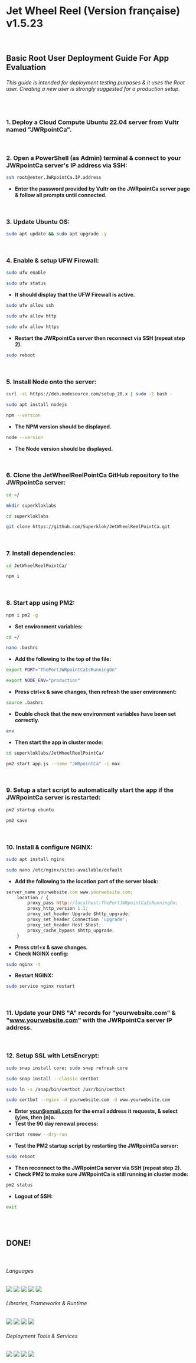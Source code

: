 # Jet Wheel Reel (Version française) v1.5.23
<br />

## Basic Root User Deployment Guide For App Evaluation
###### This guide is intended for deployment testing purposes & it uses the Root user. Creating a new user is strongly suggested for a production setup.
<br />

### 1. Deploy a Cloud Compute Ubuntu 22.04 server from Vultr named "JWRpointCa".
<br />

### 2. Open a PowerShell (as Admin) terminal & connect to your JWRpointCa server's IP address via SSH:

```Bash
ssh root@enter.JWRpointCa.IP.address
```

- **Enter the password provided by Vultr on the JWRpointCa server page & follow all prompts until connected.**

<br />

### 3. Update Ubuntu OS:

```Bash
sudo apt update && sudo apt upgrade -y
```

<br />

### 4. Enable & setup UFW Firewall:

```Bash
sudo ufw enable
```

```Bash
sudo ufw status
```

- **It should display that the UFW Firewall is active.**

```Bash
sudo ufw allow ssh
```

```Bash
sudo ufw allow http
```

```Bash
sudo ufw allow https
```

- **Restart the JWRpointCa server then reconnect via SSH (repeat step 2).**

```Bash
sudo reboot
```

<br />

### 5. Install Node onto the server:

```Bash
curl -sL https://deb.nodesource.com/setup_20.x | sudo -E bash -
```

```Bash
sudo apt install nodejs
```

```Bash
npm --version
```

- **The NPM version should be displayed.**

```Bash
node --version
```

- **The Node version should be displayed.**

<br />

### 6. Clone the JetWheelReelPointCa GitHub repository to the JWRpointCa server:

```Bash
cd ~/
```

```Bash
mkdir superkloklabs
```

```Bash
cd superkloklabs
```

```Bash
git clone https://github.com/Superklok/JetWheelReelPointCa.git
```

<br />

### 7. Install dependencies:

```Bash
cd JetWheelReelPointCa/
```

```Bash
npm i
```

<br />

### 8. Start app using PM2:

```Bash
npm i pm2 -g
```

- **Set environment variables:**

```Bash
cd ~/
```

```Bash
nano .bashrc
```

- **Add the following to the top of the file:**

```Bash
export PORT="ThePortJWRpointCaIsRunningOn"
```

```Bash
export NODE_ENV="production"
```

- **Press ctrl+x & save changes, then refresh the user environment:**

```Bash
source .bashrc
```

- **Double check that the new environment variables have been set correctly.**

```Bash
env
```

- **Then start the app in cluster mode:**

```Bash
cd superkloklabs/JetWheelReelPointCa/
```

```Bash
pm2 start app.js --name "JWRpointCa" -i max
```

<br />

### 9. Setup a start script to automatically start the app if the JWRpointCa server is restarted:

```Bash
pm2 startup ubuntu
```

```Bash
pm2 save
```

<br />

### 10. Install & configure NGINX:

```Bash
sudo apt install nginx
```

```Bash
sudo nano /etc/nginx/sites-available/default
```

- **Add the following to the location part of the server block:**

```JavaScript
server_name yourwebsite.com www.yourwebsite.com;
    location / {
        proxy_pass http://localhost:ThePortJWRpointCaIsRunningOn;
        proxy_http_version 1.1;
        proxy_set_header Upgrade $http_upgrade;
        proxy_set_header Connection 'upgrade';
        proxy_set_header Host $host;
        proxy_cache_bypass $http_upgrade;
    }
```

- **Press ctrl+x & save changes.**
- **Check NGINX config:**

```Bash
sudo nginx -t
```

- **Restart NGINX:**

```Bash
sudo service nginx restart
```

<br />

### 11. Update your DNS "A" records for "yourwebsite.com" & "www.yourwebsite.com" with the JWRpointCa server IP address.
<br />

### 12. Setup SSL with LetsEncrypt:

```Bash
sudo snap install core; sudo snap refresh core
```

```Bash
sudo snap install --classic certbot
```

```Bash
sudo ln -s /snap/bin/certbot /usr/bin/certbot
```

```Bash
sudo certbot --nginx -d yourwebsite.com -d www.yourwebsite.com
```

- **Enter your@email.com for the email address it requests, & select (y)es, then (n)o.**
- **Test the 90 day renewal process:**

```Bash
certbot renew --dry-run
```

- **Test the PM2 startup script by restarting the JWRpointCa server:**

```Bash
sudo reboot
```

- **Then reconnect to the JWRpointCa server via SSH (repeat step 2).**
- **Check PM2 to make sure JWRpointCa is still running in cluster mode:**

```Bash
pm2 status
```

- **Logout of SSH:**

```Bash
exit
```

<br />
<br />

## DONE!
<br />

###### Languages

[<img src="https://img.shields.io/badge/JavaScript-323330?style=for-the-badge&logo=javascript&logoColor=F7DF1E" />][javascript] [<img src="https://img.shields.io/badge/CSS3-1572B6?style=for-the-badge&logo=css3&logoColor=white" />][css] [<img src="https://img.shields.io/badge/HTML5-E34F26?style=for-the-badge&logo=html5&logoColor=white" />][html] [<img src="https://img.shields.io/badge/json-5E5C5C?style=for-the-badge&logo=json&logoColor=white" />][json] [<img src="https://img.shields.io/badge/Markdown-000000?style=for-the-badge&logo=markdown&logoColor=white" />][markdown]

###### Libraries, Frameworks & Runtime

[<img src="https://img.shields.io/badge/Express.js-000000?style=for-the-badge&logo=express&logoColor=white" />][express] [<img src="https://img.shields.io/badge/Bootstrap-563D7C?style=for-the-badge&logo=bootstrap&logoColor=white" />][bootstrap] [<img src="https://img.shields.io/badge/Node.js-339933?style=for-the-badge&logo=nodedotjs&logoColor=white" />][node] [<img src="https://img.shields.io/badge/npm-CB3837?style=for-the-badge&logo=npm&logoColor=white" />][npm]

###### Deployment Tools & Services

[<img src="https://img.shields.io/badge/Docker-2CA5E0?style=for-the-badge&logo=docker&logoColor=white" />][docker] [<img src="https://img.shields.io/badge/Nginx-009639?style=for-the-badge&logo=nginx&logoColor=white" />][nginx] [<img src="https://img.shields.io/static/v1?style=for-the-badge&message=Let%E2%80%99s+Encrypt&color=003A70&logo=Let%E2%80%99s+Encrypt&logoColor=FFFFFF&label=" />][letsencrypt] [<img src="https://img.shields.io/static/v1?style=for-the-badge&message=Vultr&color=007BFC&logo=Vultr&logoColor=FFFFFF&label=" />][vultr]

<br />
<br />

[javascript]: https://developer.mozilla.org/en-US/docs/Web/JavaScript
[css]: https://developer.mozilla.org/en-US/docs/Web/CSS
[html]: https://developer.mozilla.org/en-US/docs/Web/HTML
[json]: https://developer.mozilla.org/en-US/docs/Web/JavaScript/Reference/Global_Objects/JSON
[markdown]: https://www.markdownguide.org/getting-started/
[express]: https://expressjs.com/en/guide/routing.html
[bootstrap]: https://getbootstrap.com/docs/5.0/getting-started/introduction/
[node]: https://nodejs.org/en/docs/guides/
[npm]: https://docs.npmjs.com/cli/v7/commands/npm
[docker]: https://hub.docker.com/r/superklok/jetwheelreelpointca/tags
[nginx]: https://docs.nginx.com/
[letsencrypt]: https://certbot.eff.org/
[vultr]: https://www.vultr.com/